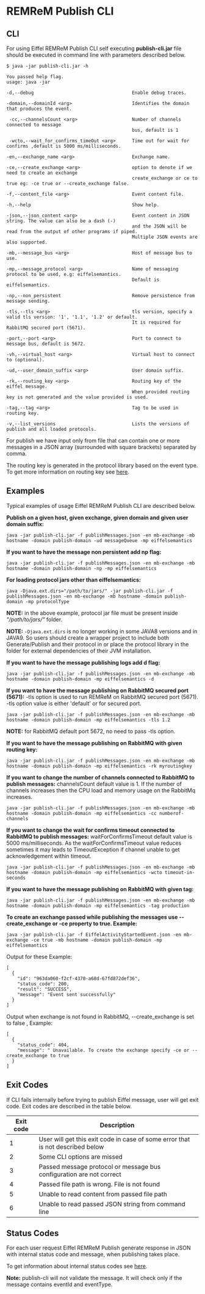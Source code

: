 # REMReM Publish CLI

## CLI

For using Eiffel REMReM Publish CLI self executing **publish-cli.jar** file should be executed in command line with parameters described below.

```
$ java -jar publish-cli.jar -h

You passed help flag.
usage: java -jar

-d,--debug                                    Enable debug traces.

-domain,--domainId <arg>                      Identifies the domain that produces the event.

 -cc,--channelsCount <arg>                    Number of channels connected to message
                                              bus, default is 1

 -wcto,--wait_for_confirms_timeOut <arg>      Time out for wait for confirms ,default is 5000 ms/milliseconds.

-en,--exchange_name <arg>                     Exchange name.

-ce,--create_exchange <arg>                   option to denote if we need to create an exchange
                                              create_exchange or ce to true eg: -ce true or --create_exchange false.

-f,--content_file <arg>                       Event content file.

-h,--help                                     Show help.

-json,--json_content <arg>                    Event content in JSON string. The value can also be a dash (-)
                                              and the JSON will be read from the output of other programs if piped.
                                              Multiple JSON events are also supported.

-mb,--message_bus <arg>                       Host of message bus to use.

-mp,--message_protocol <arg>                  Name of messaging protocol to be used, e.g: eiffelsemantics.
                                              Default is eiffelsemantics.

-np,--non_persistent                          Remove persistence from message sending.

-tls,--tls <arg>                              tls version, specify a valid tls version: '1', '1.1', '1.2' or default.
                                              It is required for RabbitMQ secured port (5671).

-port,--port <arg>                            Port to connect to message bus, default is 5672.

-vh,--virtual_host <arg>                      Virtual host to connect to (optional).

-ud,--user_domain_suffix <arg>                User domain suffix.

-rk,--routing_key <arg>                       Routing key of the eiffel message.
                                              When provided routing key is not generated and the value provided is used.

-tag,--tag <arg>                              Tag to be used in routing key.

-v,--list_versions                            Lists the versions of publish and all loaded protocols.
```

For publish we have input only from file that can contain one or more messages in a JSON array (surrounded with square brackets) separated by comma.

The routing key is generated in the protocol library based on the event type.
To get more information on routing key see [here](https://github.com/eiffel-community/eiffel-remrem-semantics).

## Examples

Typical examples of usage Eiffel REMReM Publish CLI are described below.

**Publish on a given host, given exchange, given domain and given user domain suffix:**

```
java -jar publish-cli.jar -f publishMessages.json -en mb-exchange -mb hostname -domain publish-domain -ud messageQueue -mp eiffelsemantics
```

**If you want to have the message non persistent add np flag:**

```
java -jar publish-cli.jar -f publishMessages.json -en mb-exchange -mb hostname -domain publish-domain -np -mp eiffelsemantics
```

**For loading protocol jars other than eiffelsemantics:**

```
java -Djava.ext.dirs="/path/to/jars/" -jar publish-cli.jar -f publishMessages.json -en mb-exchange -mb hostname -domain publish-domain -mp protocolType
```

**NOTE:** in the above example, protocol jar file must be present inside *"/path/to/jars/"* folder.

**NOTE:** `-Djava.ext.dirs` is no longer working in some JAVA8 versions and in JAVA9. So users should create a wrapper project to include both Generate/Publish and their protocol in or place the protocol library in the folder for external dependencies of their JVM installation.

**If you want to have the message publishing logs add d flag:**

```
java -jar publish-cli.jar -f publishMessages.json -en mb-exchange -mb hostname -domain publish-domain -mp eiffelsemantics -d
```

**If you want to have the message publishing on RabbitMQ secured port (5671):**
-tls option is used to run REMReM on RabbitMQ secured port (5671).
-tls option value is either 'default' or <version> for secured port.

```
java -jar publish-cli.jar -f publishMessages.json -en mb-exchange -mb hostname -domain publish-domain -mp eiffelsemantics -tls 1.2
```

**NOTE:** for RabbitMQ default port 5672, no need to pass -tls option.

**If you want to have the message publishing on RabbitMQ with given routing key:**

```
java -jar publish-cli.jar -f publishMessages.json -en mb-exchange -mb hostname -domain publish-domain -mp eiffelsemantics -rk myroutingkey
```

**If you want to change the number of channels connected to RabbitMQ to publish messages:**
channelsCount default value is 1.
If the number of channels increases then the CPU load and memory usage on the RabbitMq increases.

```
java -jar publish-cli.jar -f publishMessages.json -en mb-exchange -mb hostname -domain publish-domain -mp eiffelsemantics -cc numberof-channels 
```

**If you want to change the wait for confirms timeout connected to RabbitMQ to publish messages:**
waitForConfirmsTimeout default value is 5000 ms/milliseconds.
As the waitForConfirmsTimeout value reduces sometimes it may leads to TimeoutException if channel unable to get acknowledgement within timeout.

```
java -jar publish-cli.jar -f publishMessages.json -en mb-exchange -mb hostname -domain publish-domain -mp eiffelsemantics -wcto timeout-in-seconds 
```

**If you want to have the message publishing on RabbitMQ with given tag:**

```
java -jar publish-cli.jar -f publishMessages.json -en mb-exchange -mb hostname -domain publish-domain -mp eiffelsemantics -tag production
```

**To create an exchange passed while publishing the messages use --create_exchange or -ce property to true. Example:**

```
java -jar publish-cli.jar -f EiffelActivityStartedEvent.json -en mb-exchange -ce true -mb hostname -domain publish-domain -mp eiffelsemantics
```

Output for these Example:

```
[
  {
    "id": "963da060-f2cf-4370-a68d-67fd872def36",
    "status_code": 200,
    "result": "SUCCESS",
    "message": "Event sent successfully"
  }
]
```

Output when exchange is not found in RabbitMQ, --create_exchange is set to false , Example:

```
[
  {
    "status_code": 404,
    "message": " Unavailable. To create the exchange specify -ce or --create_exchange to true
  }
]
```

## Exit Codes
If CLI fails internally before trying to publish Eiffel message, user will get exit code. Exit codes are described in the table below.

| Exit code | Description                                                                    |
|-----------|--------------------------------------------------------------------------------|
| 1         | User will get this exit code in case of some error that is not described below |
| 2         | Some CLI options are missed                                                    |
| 3         | Passed message protocol or message bus configuration are not correct           |
| 4         | Passed file path is wrong. File is not found                                   |
| 5         | Unable to read content from passed file path                                   |
| 6         | Unable to read passed JSON string from command line                            |

## Status Codes
For each user request Eiffel REMReM Publish generate response in JSON with internal status code and message, when publishing takes place.

To get information about internal status codes see [here](../statusCodes.md).

**Note:** publish-cli will not validate the message. It will check only if the message contains eventId and eventType.
